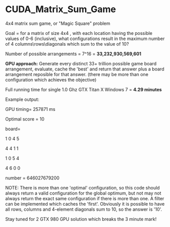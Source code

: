 CUDA_Matrix_Sum_Game
====================

4x4 matrix sum game, or "Magic Square" problem


Goal = for a matrix of size 4x4 , with each location having the possible values of 0-6 (inclusive), what configurations result in the maximum number of 4 columns\rows\diagonals which sum to the value of 10?

Number of possible arrangements = 7^16 = __33,232,930,569,601__

__GPU approach:__ Generate every distinct 33+ trillion possible game board arrangement, evaluate, cache the 'best' and return that answer plus a board arrangement reposible for that answer.
(there may be more than one configuration which achieves the objective)


Full running time for single 1.0 Ghz GTX Titan X Windows 7                  = __4.29 minutes__


Example output:

GPU timing= 257871 ms

Optimal score = 10

board=

1  0  4  5

4  4  1  1

1  0  5  4

4  6  0  0

number = 646027679200


NOTE: There is more than one 'optimal' configuration, so this code should always return a valid configuration for the global optimum, but not may not always return the exact same configuration if there is more than one. A filter can be implemented which caches the 'first'. Obviously it is possible to have all rows, columns and 4-element diagonals sum to 10, so the answer is '10'.

Stay tuned for 2 GTX 980 GPU solution which breaks the 3 minute mark!

<script>
  (function(i,s,o,g,r,a,m){i['GoogleAnalyticsObject']=r;i[r]=i[r]||function(){
  (i[r].q=i[r].q||[]).push(arguments)},i[r].l=1*new Date();a=s.createElement(o),
  m=s.getElementsByTagName(o)[0];a.async=1;a.src=g;m.parentNode.insertBefore(a,m)
  })(window,document,'script','//www.google-analytics.com/analytics.js','ga');

  ga('create', 'UA-60172288-1', 'auto');
  ga('send', 'pageview');

</script>
